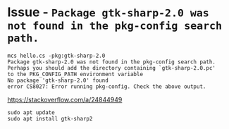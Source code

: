 
# Issue - `Package gtk-sharp-2.0 was not found in the pkg-config search path.` #

```
mcs hello.cs -pkg:gtk-sharp-2.0
Package gtk-sharp-2.0 was not found in the pkg-config search path.
Perhaps you should add the directory containing `gtk-sharp-2.0.pc'
to the PKG_CONFIG_PATH environment variable
No package 'gtk-sharp-2.0' found
error CS8027: Error running pkg-config. Check the above output.
```

https://stackoverflow.com/a/24844949

```
sudo apt update
sudo apt install gtk-sharp2
```
